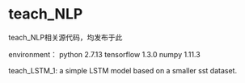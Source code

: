 # teach_NLP
teach_NLP相关源代码，均发布于此

environment：
python                    2.7.13
tensorflow                1.3.0 
numpy                     1.11.3 

teach_LSTM_1:
	a simple LSTM model based on a smaller sst dataset.

